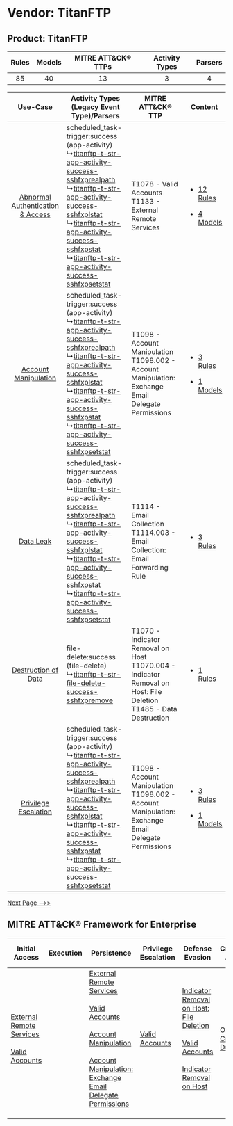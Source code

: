 Vendor: TitanFTP
================
Product: TitanFTP
-----------------
| Rules | Models | MITRE ATT&CK® TTPs | Activity Types | Parsers |
|:-----:|:------:|:------------------:|:--------------:|:-------:|
|  85   |   40   |         13         |       3        |    4    |

|    Use-Case    | Activity Types (Legacy Event Type)/Parsers    | MITRE ATT&CK® TTP    | Content    |
|:----:| ---- | ---- | ---- |
| [Abnormal Authentication & Access](../../../UseCases/uc_abnormal_authentication_&_access.md) |  scheduled_task-trigger:success (app-activity)<br> ↳[titanftp-t-str-app-activity-success-sshfxprealpath](Ps/pC_titanftptstrappactivitysuccesssshfxprealpath.md)<br> ↳[titanftp-t-str-app-activity-success-sshfxplstat](Ps/pC_titanftptstrappactivitysuccesssshfxplstat.md)<br> ↳[titanftp-t-str-app-activity-success-sshfxpstat](Ps/pC_titanftptstrappactivitysuccesssshfxpstat.md)<br> ↳[titanftp-t-str-app-activity-success-sshfxpsetstat](Ps/pC_titanftptstrappactivitysuccesssshfxpsetstat.md)<br> | T1078 - Valid Accounts<br>T1133 - External Remote Services<br>    | [<ul><li>12 Rules</li></ul><ul><li>4 Models</li></ul>](RM/r_m_titanftp_titanftp_Abnormal_Authentication_&_Access.md) |
|    [Account Manipulation](../../../UseCases/uc_account_manipulation.md)    |  scheduled_task-trigger:success (app-activity)<br> ↳[titanftp-t-str-app-activity-success-sshfxprealpath](Ps/pC_titanftptstrappactivitysuccesssshfxprealpath.md)<br> ↳[titanftp-t-str-app-activity-success-sshfxplstat](Ps/pC_titanftptstrappactivitysuccesssshfxplstat.md)<br> ↳[titanftp-t-str-app-activity-success-sshfxpstat](Ps/pC_titanftptstrappactivitysuccesssshfxpstat.md)<br> ↳[titanftp-t-str-app-activity-success-sshfxpsetstat](Ps/pC_titanftptstrappactivitysuccesssshfxpsetstat.md)<br> | T1098 - Account Manipulation<br>T1098.002 - Account Manipulation: Exchange Email Delegate Permissions<br>    | [<ul><li>3 Rules</li></ul><ul><li>1 Models</li></ul>](RM/r_m_titanftp_titanftp_Account_Manipulation.md)    |
|    [Data Leak](../../../UseCases/uc_data_leak.md)    |  scheduled_task-trigger:success (app-activity)<br> ↳[titanftp-t-str-app-activity-success-sshfxprealpath](Ps/pC_titanftptstrappactivitysuccesssshfxprealpath.md)<br> ↳[titanftp-t-str-app-activity-success-sshfxplstat](Ps/pC_titanftptstrappactivitysuccesssshfxplstat.md)<br> ↳[titanftp-t-str-app-activity-success-sshfxpstat](Ps/pC_titanftptstrappactivitysuccesssshfxpstat.md)<br> ↳[titanftp-t-str-app-activity-success-sshfxpsetstat](Ps/pC_titanftptstrappactivitysuccesssshfxpsetstat.md)<br> | T1114 - Email Collection<br>T1114.003 - Email Collection: Email Forwarding Rule<br>    | [<ul><li>3 Rules</li></ul>](RM/r_m_titanftp_titanftp_Data_Leak.md)    |
|    [Destruction of Data](../../../UseCases/uc_destruction_of_data.md)    |  file-delete:success (file-delete)<br> ↳[titanftp-t-str-file-delete-success-sshfxpremove](Ps/pC_titanftptstrfiledeletesuccesssshfxpremove.md)<br>    | T1070 - Indicator Removal on Host<br>T1070.004 - Indicator Removal on Host: File Deletion<br>T1485 - Data Destruction<br> | [<ul><li>1 Rules</li></ul>](RM/r_m_titanftp_titanftp_Destruction_of_Data.md)    |
|    [Privilege Escalation](../../../UseCases/uc_privilege_escalation.md)    |  scheduled_task-trigger:success (app-activity)<br> ↳[titanftp-t-str-app-activity-success-sshfxprealpath](Ps/pC_titanftptstrappactivitysuccesssshfxprealpath.md)<br> ↳[titanftp-t-str-app-activity-success-sshfxplstat](Ps/pC_titanftptstrappactivitysuccesssshfxplstat.md)<br> ↳[titanftp-t-str-app-activity-success-sshfxpstat](Ps/pC_titanftptstrappactivitysuccesssshfxpstat.md)<br> ↳[titanftp-t-str-app-activity-success-sshfxpsetstat](Ps/pC_titanftptstrappactivitysuccesssshfxpsetstat.md)<br> | T1098 - Account Manipulation<br>T1098.002 - Account Manipulation: Exchange Email Delegate Permissions<br>    | [<ul><li>3 Rules</li></ul><ul><li>1 Models</li></ul>](RM/r_m_titanftp_titanftp_Privilege_Escalation.md)    |
[Next Page -->>](2_ds_titanftp_titanftp.md)

MITRE ATT&CK® Framework for Enterprise
--------------------------------------
| Initial Access                                                                                                                                   | Execution | Persistence                                                                                                                                                                                                                                                                                                                                 | Privilege Escalation                                                | Defense Evasion                                                                                                                                                                                                                                    | Credential Access                                                          | Discovery                                                                         | Lateral Movement | Collection                                                                                                                                                            | Command and Control | Exfiltration | Impact                                                                |
| ------------------------------------------------------------------------------------------------------------------------------------------------ | --------- | ------------------------------------------------------------------------------------------------------------------------------------------------------------------------------------------------------------------------------------------------------------------------------------------------------------------------------------------- | ------------------------------------------------------------------- | -------------------------------------------------------------------------------------------------------------------------------------------------------------------------------------------------------------------------------------------------- | -------------------------------------------------------------------------- | --------------------------------------------------------------------------------- | ---------------- | --------------------------------------------------------------------------------------------------------------------------------------------------------------------- | ------------------- | ------------ | --------------------------------------------------------------------- |
| [External Remote Services](https://attack.mitre.org/techniques/T1133)<br><br>[Valid Accounts](https://attack.mitre.org/techniques/T1078)<br><br> |           | [External Remote Services](https://attack.mitre.org/techniques/T1133)<br><br>[Valid Accounts](https://attack.mitre.org/techniques/T1078)<br><br>[Account Manipulation](https://attack.mitre.org/techniques/T1098)<br><br>[Account Manipulation: Exchange Email Delegate Permissions](https://attack.mitre.org/techniques/T1098/002)<br><br> | [Valid Accounts](https://attack.mitre.org/techniques/T1078)<br><br> | [Indicator Removal on Host: File Deletion](https://attack.mitre.org/techniques/T1070/004)<br><br>[Valid Accounts](https://attack.mitre.org/techniques/T1078)<br><br>[Indicator Removal on Host](https://attack.mitre.org/techniques/T1070)<br><br> | [OS Credential Dumping](https://attack.mitre.org/techniques/T1003)<br><br> | [File and Directory Discovery](https://attack.mitre.org/techniques/T1083)<br><br> |                  | [Email Collection](https://attack.mitre.org/techniques/T1114)<br><br>[Email Collection: Email Forwarding Rule](https://attack.mitre.org/techniques/T1114/003)<br><br> |                     |              | [Data Destruction](https://attack.mitre.org/techniques/T1485)<br><br> |